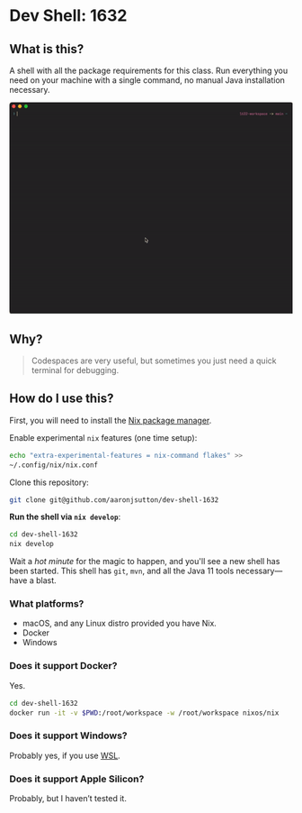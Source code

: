 # Dev Shell: 1632

## What is this?

A shell with all the package requirements for this class. Run everything you
need on your machine with a single command, no manual Java installation
necessary.

<p align="center">
  <img src="/.github/media/terminal.gif" />
</p>

## Why?

> Codespaces are very useful, but sometimes you just need a quick terminal
> for debugging.

## How do I use this?

First, you will need to install the [Nix package manager](https://nixos.org/download).

Enable experimental `nix` features (one time setup):

```bash
echo "extra-experimental-features = nix-command flakes" >>
~/.config/nix/nix.conf

```

Clone this repository:

```bash
git clone git@github.com/aaronjsutton/dev-shell-1632
```

**Run the shell via `nix develop`**:

```bash
cd dev-shell-1632
nix develop
```

Wait a _hot minute_ for the magic to happen, and you'll see a new shell has been
started. This shell has `git`, `mvn`, and all the Java 11 tools necessary&mdash;
have a blast.

### What platforms?

- macOS, and any Linux distro provided you have Nix.
- Docker
- Windows

### Does it support Docker?

Yes.

```bash
cd dev-shell-1632
docker run -it -v $PWD:/root/workspace -w /root/workspace nixos/nix
```

### Does it support Windows?

Probably yes, if you use [WSL](https://learn.microsoft.com/en-us/windows/wsl/about).

### Does it support Apple Silicon?

Probably, but I haven’t tested it.
